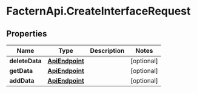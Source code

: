 # FacternApi.CreateInterfaceRequest

## Properties
Name | Type | Description | Notes
------------ | ------------- | ------------- | -------------
**deleteData** | [**ApiEndpoint**](ApiEndpoint.md) |  | [optional] 
**getData** | [**ApiEndpoint**](ApiEndpoint.md) |  | [optional] 
**addData** | [**ApiEndpoint**](ApiEndpoint.md) |  | [optional] 


